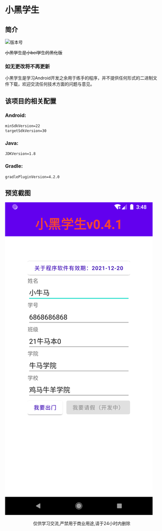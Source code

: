 # 小黑学生

## 简介

![版本号](https://img.shields.io/badge/%E7%89%88%E6%9C%AC-0.4.1-brightgreen)

~~小黑学生是小bei学生的黑化版~~

### 如无更改将不再更新

小黑学生是学习Android开发之余用于练手的程序，并不提供任何形式的二进制文件下载，欢迎交流任何技术方面的问题与意见。

## 该项目的相关配置

### Android:

```
minSdkVersion=22
targetSdkVersion=30
```

### Java:

```
JDKVersion=1.8
```

### Gradle:

```
gradlePluginVersion=4.2.0
```

## 预览截图

![截图](https://github.com/WangHan2014/XiaoHeiStudent/blob/main/screeshots/MainActivity.png)

<center>仅供学习交流,严禁用于商业用途,请于24小时内删除 </center>
